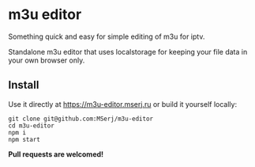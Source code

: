# m3u editor

Something quick and easy for simple editing of m3u for iptv.

Standalone m3u editor that uses localstorage for keeping your file data in your own browser only.

## Install

Use it directly at https://m3u-editor.mserj.ru or build it yourself locally:

```
git clone git@github.com:MSerj/m3u-editor
cd m3u-editor
npm i
npm start
```

**Pull requests are welcomed!**
